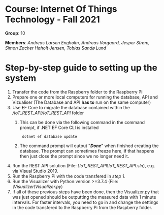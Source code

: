 
# Course: Internet Of Things Technology - Fall 2021

**Group**: 10

**Members**: *Andreas Larsen Engholm, Andreas Vorgaard, Jesper Strøm, Simon Zacher Høholt Jensen, Tobias Sandø Lund*

# Step-by-step guide to setting up the system
1. Transfer the code from the Raspberry folder to the Raspberry Pi
2. Prepare one or more local computers for running the database, API and Vizualiser (The Database and API **has to** run on the same computer)
3. Use EF Core to migrate the database contained within the */IoT_REST_API/IoT_REST_API* folder
    1. This can be done via the following command in the command prompt, if .NET EF Core CLI is installed 

            dotnet ef database update

    2. The command prompt will output "***Done***" when finished creating the database. The prompt can sometimes freeze here, if that happens then just close the prompt since we no longer need it.
4. Run the REST API solution (File: *\IoT_REST_API\IoT_REST_API.sln*), e.g. via Visual Studio 2019.
5. Run the Raspberry Pi with the code transfered in *step 1*.
6. Run the Visualizer with Python version >=3.7.4 (File: *\Visualizer\Visualizer.py*)
7. If all of these previous steps have been done, then the Visualizer.py that was just opened should be outputting the measured data with 1 minute intervals. For faster intervals, you need to go in and change the settings in the code transfered to the Raspberry Pi from the Raspberry folder.
